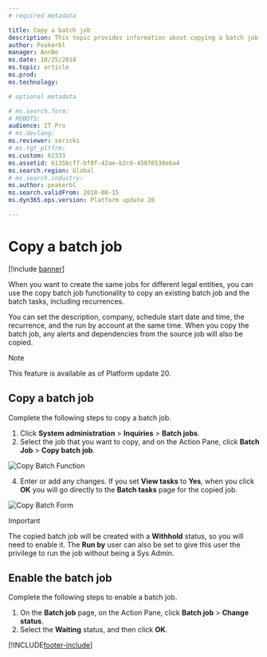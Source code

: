 ```yaml
---
# required metadata

title: Copy a batch job
description: This topic provides information about copying a batch job and batch tasks.
author: Peakerbl
manager: AnnBe
ms.date: 10/25/2018
ms.topic: article
ms.prod: 
ms.technology: 

# optional metadata

# ms.search.form: 
# ROBOTS: 
audience: IT Pro
# ms.devlang: 
ms.reviewer: sericks
# ms.tgt_pltfrm: 
ms.custom: 62333
ms.assetid: 6135bcf7-bf8f-42ae-b2c6-458f6538e6a4
ms.search.region: Global
# ms.search.industry: 
ms.author: peakerbl
ms.search.validFrom: 2018-08-15
ms.dyn365.ops.version: Platform update 20

---
```


# Copy a batch job

[!include [banner](../includes/banner.md)]

When you want to create the same jobs for different legal entities, you can use the copy batch job functionality to copy an existing batch job and the batch tasks, including recurrences.

You can set the description, company, schedule start date and time, the recurrence, and the run by account at the same time. When you copy the batch job, any alerts and dependencies from the source job will also be copied. 

>[!NOTE] 
>This feature is available as of Platform update 20.

## Copy a batch job
Complete the following steps to copy a batch job.

1.	Click **System administration** > **Inquiries** > **Batch jobs**.
2.	Select the job that you want to copy, and on the Action Pane, click **Batch Job** > **Copy batch job**.

![Copy Batch Function](./media/copy-batch-function.png) 
 
4.	Enter or add any changes. If you set **View tasks** to **Yes**, when you click **OK** you will go directly to the **Batch tasks** page for the copied job.

![Copy Batch Form](./media/copy-batch-form.png) 

>[!IMPORTANT] 
>The copied batch job will be created with a **Withhold** status, so you will need to enable it. The **Run by** user can also be set to give this user the privilege to run the job without being a Sys Admin.

## Enable the batch job
Complete the following steps to enable a batch job.

1.	On the **Batch job** page, on the Action Pane, click **Batch job** > **Change status**.
2.	Select the **Waiting** status, and then click **OK**.


[!INCLUDE[footer-include](../../../includes/footer-banner.md)]